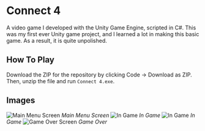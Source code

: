 # Connect 4
A video game I developed with the Unity Game Engine, scripted in C#. This was my first ever Unity game project, and I learned a lot in making this basic game. As a result, it is quite unpolished.

## How To Play
Download the ZIP for the repository by clicking Code -> Download as ZIP. Then, unzip the file and run `Connect 4.exe`.

## Images
![Main Menu Screen](https://i.imgur.com/PUBkyxn.png)
_Main Menu Screen_
![In Game](https://i.imgur.com/8D12J94.png)
_In Game_
![In Game](https://i.imgur.com/Padd2pD.png)
_In Game_
![Game Over Screen](https://i.imgur.com/lwrHo4k.png)
_Game Over_
